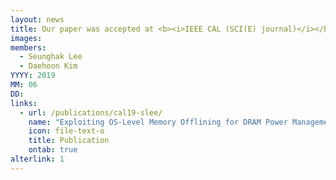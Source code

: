 ```yaml
---
layout: news
title: Our paper was accepted at <b><i>IEEE CAL (SCI(E) journal)</i></b>.
images:
members:
  - Seunghak Lee
  - Daehoon Kim
YYYY: 2019
MM: 06
DD: 
links:
  - url: /publications/cal19-slee/
    name: "Exploiting OS-Level Memory Offlining for DRAM Power Management"
    icon: file-text-o
    title: Publication
    ontab: true
alterlink: 1
---
```

